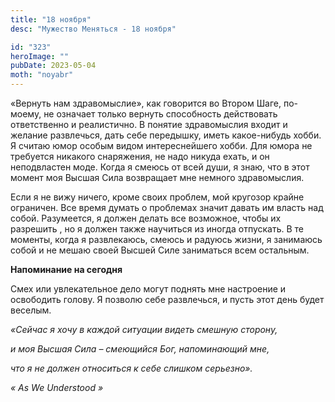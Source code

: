 ```yaml
---
title: "18 ноября"
desc: "Мужество Меняться - 18 ноября"

id: "323"
heroImage: ""
pubDate: 2023-05-04
moth: "noyabr"
---
```


«Вернуть нам здравомыслие», как говорится во Втором Шаге, по-моему, не
означает только вернуть способность действовать ответственно и реалистично. В
понятие здравомыслия входит и желание развлечься, дать себе передышку, иметь
какое-нибудь хобби. Я считаю юмор особым видом интереснейшего хобби. Для юмора
не требуется никакого снаряжения, не надо никуда ехать, и он неподвластен
моде. Когда я смеюсь от всей души, я знаю, что в этот момент моя Высшая Сила
возвращает мне немного здравомыслия.

Если я не вижу ничего, кроме своих проблем, мой кругозор крайне ограничен. Все
время думать о проблемах значит давать им власть над собой. Разумеется, я
должен делать все возможное, чтобы их разрешить , но я должен также научиться
из иногда отпускать. В те моменты, когда я развлекаюсь, смеюсь и радуюсь
жизни, я занимаюсь собой и не мешаю своей Высшей Силе заниматься всем
остальным.

**Напоминание на сегодня**

Смех или увлекательное дело могут поднять мне настроение и освободить голову.
Я позволю себе развлечься, и пусть этот день будет веселым.

_«Сейчас я хочу в каждой ситуации видеть смешную сторону,_

_и моя Высшая Сила – смеющийся Бог, напоминающий мне,_

_что я не должен относиться к себе слишком серьезно»._

_«_ _As_ _We_ _Understood_ _»_
